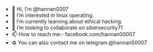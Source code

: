 - 👋 Hi, I’m @hannan0007
- 👀 I’m interested in linux operating.
- 🌱 I’m currently learning about ethical hacking.
- 💞️ I’m looking to collaborate on sibersecurity71
- 📫 How to reach me:- facebook.com/hannan00007
- ♻️ You can also contact me on telegram.@hannan00007

<!---
hannan0007/hannan0007 is a ✨ special ✨ repository because its `README.md` (this file) appears on your GitHub profile.
You can click the Preview link to take a look at your changes.
--->
